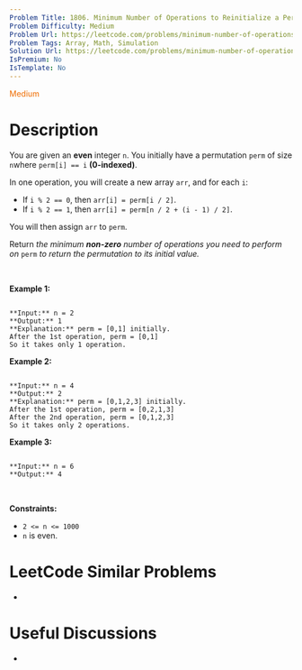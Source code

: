 ```yaml
---
Problem Title: 1806. Minimum Number of Operations to Reinitialize a Permutation
Problem Difficulty: Medium
Problem Url: https://leetcode.com/problems/minimum-number-of-operations-to-reinitialize-a-permutation/
Problem Tags: Array, Math, Simulation
Solution Url: https://leetcode.com/problems/minimum-number-of-operations-to-reinitialize-a-permutation/solution/
IsPremium: No
IsTemplate: No
---
```


<span style="color: rgb(239, 108, 0);">Medium</span>

# Description

You are given an **even** integer `n`​​​​​​. You initially have a permutation `perm` of size `n`​​ where `perm[i] == i`​ **(0-indexed)**​​​​.


In one operation, you will create a new array `arr`, and for each `i`:


* If `i % 2 == 0`, then `arr[i] = perm[i / 2]`.
* If `i % 2 == 1`, then `arr[i] = perm[n / 2 + (i - 1) / 2]`.


You will then assign `arr`​​​​ to `perm`.


Return *the minimum **non-zero** number of operations you need to perform on* `perm` *to return the permutation to its initial value.*


 


**Example 1:**



```

**Input:** n = 2
**Output:** 1
**Explanation:** perm = [0,1] initially.
After the 1st operation, perm = [0,1]
So it takes only 1 operation.

```

**Example 2:**



```

**Input:** n = 4
**Output:** 2
**Explanation:** perm = [0,1,2,3] initially.
After the 1st operation, perm = [0,2,1,3]
After the 2nd operation, perm = [0,1,2,3]
So it takes only 2 operations.

```

**Example 3:**



```

**Input:** n = 6
**Output:** 4

```

 


**Constraints:**


* `2 <= n <= 1000`
* `n`​​​​​​ is even.




# LeetCode Similar Problems

- []()

# Useful Discussions

- []()
